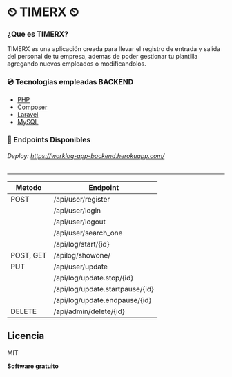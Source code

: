 # ⏲ TIMERX ⏲

### ¿Que es TIMERX?
TIMERX es una aplicación creada para llevar el registro de entrada y salida del personal de tu empresa, ademas de poder gestionar tu plantilla agregando nuevos empleados o modificandolos.

### 💿 Tecnologias empleadas BACKEND
- [PHP](https://www.php.net/docs.php)
- [Composer](https://getcomposer.org/)
- [Laravel](https://laravel.com/docs/8.x)
- [MySQL](https://www.mysql.com/)


### 📍 Endpoints Disponibles
###### Deploy: https://worklog-app-backend.herokuapp.com/
---
| Metodo | Endpoint |
| ------ | ------ |
| POST | /api/user/register |
|  | /api/user/login |
|  | /api/user/logout |
|  | /api/user/search_one |
|  | /api/log/start/{id} |
| POST, GET | /apilog/showone/ |
| PUT | /api/user/update |
|  | /api/log/update.stop/{id} |
|  | /api/log/update.startpause/{id} |
|  | /api/log/update.endpause/{id} |
| DELETE | /api/admin/delete/{id} |


Licencia
----

MIT


**Software gratuito**